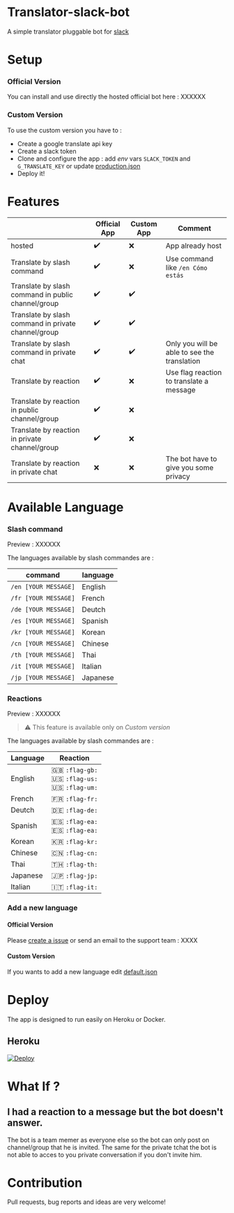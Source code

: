 # Translator-slack-bot

A simple translator pluggable bot for [slack](https://slack.com/)

# Setup

### Official Version

You can install and use directly the hosted official bot here : XXXXXX

### Custom Version

To use the custom version you have to :
* Create a google translate api key
* Create a slack token
* Clone and configure the app : add *env* vars `SLACK_TOKEN` and `G_TRANSLATE_KEY` or update [production.json](/config/production.json)
* Deploy it!

# Features

|  | Official App | Custom App  | Comment |
| ------------- |-------------| -----| --- |
| hosted | :heavy_check_mark:  | :x: | App already host  |
| Translate by slash command | :heavy_check_mark: | :x: | Use command like `/en Cómo estás` |
| Translate by slash command in public channel/group |  :heavy_check_mark:    | :heavy_check_mark: |  |
| Translate by slash command in private channel/group | :heavy_check_mark:      | :heavy_check_mark: |  |
| Translate by slash command in private chat| :heavy_check_mark: | :heavy_check_mark: |  Only you will be able to see the translation |
| Translate by reaction | :heavy_check_mark: | :x: | Use flag reaction to translate a message |
| Translate by reaction in public channel/group |  :heavy_check_mark:    | :x: |  |
| Translate by reaction in private channel/group | :heavy_check_mark:      | :x: |  |
| Translate by reaction in private chat| :x: | :x: |  The bot have to give you some privacy |

# Available Language

### Slash command

Preview : XXXXXX

The languages available by slash commandes are :

| command | language |
| ---- | ---- |
| `/en [YOUR MESSAGE]` | English |
| `/fr [YOUR MESSAGE]` | French |
| `/de [YOUR MESSAGE]` | Deutch |
| `/es [YOUR MESSAGE]` | Spanish |
| `/kr [YOUR MESSAGE]` | Korean |
| `/cn [YOUR MESSAGE]` | Chinese |
| `/th [YOUR MESSAGE]` | Thai |
| `/it [YOUR MESSAGE]` | Italian |
| `/jp [YOUR MESSAGE]` | Japanese |


### Reactions

Preview : XXXXXX

> :warning: This feature is available only on *Custom version*

The languages available by slash commandes are :

| Language | Reaction |
| ---- | ---- |
| English | :gb: `:flag-gb:` <br> :us: `:flag-us:` <br> :us: `:flag-um:` |
| French | :fr: `:flag-fr:` |
| Deutch | :de: `:flag-de:` |
| Spanish | :es: `:flag-ea:` <br> :es: `:flag-ea:` |
| Korean | :kr: `:flag-kr:`|
| Chinese | :cn: `:flag-cn:`|
| Thai | 🇹🇭  `:flag-th:`|
| Japanese | :jp:  `:flag-jp:`|
| Italian | :it:  `:flag-it:`|

### Add a new language

#### Official Version

Please [create a issue](https://github.com/olivierodo/translator-slack-bot/issues/new) or send an email to the support team : XXXX

#### Custom Version

If you wants to add a new language edit [default.json](/config/defaulg.json)

# Deploy

The app is designed to run easily on Heroku or Docker.

## Heroku

[![Deploy](https://www.herokucdn.com/deploy/button.svg)](https://heroku.com/deploy?template=https://github.com/olivierodo/translator-slack-bot)


# What If ?

## I had a reaction to a message but the bot doesn't answer.

The bot is a team memer as everyone else so the bot can only post on channel/group that he is invited.
The same for the private tchat the bot is not able to acces to you private conversation if you don't invite him.

# Contribution

Pull requests, bug reports and ideas are very welcome!
